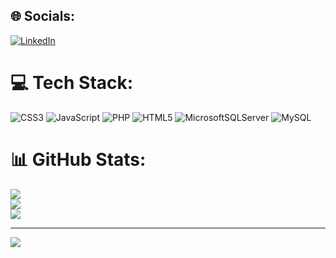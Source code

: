 
## 🌐 Socials:
[![LinkedIn](https://img.shields.io/badge/LinkedIn-%230077B5.svg?logo=linkedin&logoColor=white)](https://www.linkedin.com/in/h%E1%BB%93ng-c%E1%BA%A3nh-794395211/) 

# 💻 Tech Stack:
![CSS3](https://img.shields.io/badge/css3-%231572B6.svg?style=for-the-badge&logo=css3&logoColor=white) ![JavaScript](https://img.shields.io/badge/javascript-%23323330.svg?style=for-the-badge&logo=javascript&logoColor=%23F7DF1E) ![PHP](https://img.shields.io/badge/php-%23777BB4.svg?style=for-the-badge&logo=php&logoColor=white) ![HTML5](https://img.shields.io/badge/html5-%23E34F26.svg?style=for-the-badge&logo=html5&logoColor=white) ![MicrosoftSQLServer](https://img.shields.io/badge/Microsoft%20SQL%20Sever-CC2927?style=for-the-badge&logo=microsoft%20sql%20server&logoColor=white) ![MySQL](https://img.shields.io/badge/mysql-%2300f.svg?style=for-the-badge&logo=mysql&logoColor=white)
# 📊 GitHub Stats:
![](https://github-readme-stats.vercel.app/api?username=hongcanh2000&theme=tokyonight&hide_border=false&include_all_commits=true&count_private=false)<br/>
![](https://github-readme-streak-stats.herokuapp.com/?user=hongcanh2000&theme=tokyonight&hide_border=false)<br/>
![](https://github-readme-stats.vercel.app/api/top-langs/?username=hongcanh2000&theme=tokyonight&hide_border=false&include_all_commits=true&count_private=false&layout=compact)

---
[![](https://visitcount.itsvg.in/api?id=hongcanh2000&icon=0&color=0)](https://visitcount.itsvg.in)

<!-- Proudly created with GPRM ( https://gprm.itsvg.in ) -->
